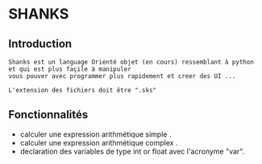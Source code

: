 # SHANKS

## Introduction
 
    Shanks est un language Orienté objet (en cours) ressemblant à python et qui est plus façile à manipuler
    vous pouver avec programmer plus rapidement et creer des UI ...

    L'extension des fichiers doit être ".sks"
## Fonctionnalités

- calculer une expression arithmétique simple .
- calculer une expression arithmétique complex .
- declaration des variables de type int or float avec l'acronyme "var".

